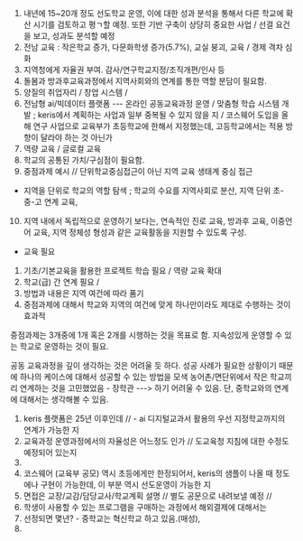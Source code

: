 1. 내년에 15~20개 정도 선도학교 운영, 이에 대한 성과 분석을 통해서 다른 학교에 확산 시기를 검토하고 평ㄱ할 예정. 또한 기반 구축이 상당히 중요한 사업 / 선결 요건을 보고, 성과도 분석할 예정
2. 전남 교육 : 작은학교 증가, 다문화학생 증가(5.7%), 교실 붕괴, 교육 / 경제 격차 심화
3. 지역청에게 자율권 부여. 감사/연구학교지정/조직개편/인사 등
4. 돌봄과 방과후교육과정에서 지역사회와의 연계를 통한 역할 분담이 필요함.
5. 양질의 취업자리 / 창업 시스템 / 
6. 전남형 ai/빅데이터 플랫폼 --- 온라인 공동교육과정 운영 / 맞춤형 학습 시스템 개발 ; keris에서 계획하는 사업과 일부 중복될 수 있지 않을 지 / 코스웨어 도입을 올해 연구 사업으로 교육부가 초등학교에 한해서 지정했는데, 고등학교에서는 적용 방향이 달라야 하는 것 아닌가
7. 역량 교육 / 글로컬 교육 
8. 학교의 공통된 가치/구심점이 필요함.
9. 중점과제 예시 // 단위학교중심접근이 아닌 지역 교육 생태계 중심 접근
- 지역을 단위로 학교의 역할 탐색 ; 학교의 수요를 지역사회로 분산, 지역 단위 초-중-고 연계 교육, 
10. 지역 내에서 독립적으로 운영하기 보다는, 연속적인 진로 교육, 방과후 교육, 이중언어 교육, 지역 정체성 형성과 같은 교육활동을 지원할 수 있도록 구성.
- 교육 필요
1. 기초/기본교육을 활용한 프로젝트 학습 필요 / 역량 교육 확대
2. 학교(급) 간 연계 필요 /
3. 방법과 내용은 지역 여건에 따라 품기
4. 중점과제에 대해서 학교와 지역의 여건에 맞게 하나만이라도 제대로 수행하는 것이 효과적


중점과제는 3개중에 1개 혹은 2개를 시행하는 것을 목표로 함.
지속성있게 운영할 수 있는 학교로 운영하는 것이 필요.

공동 교육과정을 깊이 생각하는 것은 어려울 듯 하다.
성공 사례가 필요한 상황이기 때문에 하나의 케이스에 대해서 성공할 수 있는 방법을 모색
농어촌/면단위에서 작은 학교끼리 연계하는 것을 고민했었음 - 장학관 ---> 하기 어려울 수 있음. 
단, 중학교와의 연계에 대해서는 생각해볼 수 있음.

1. keris 플랫폼은 25년 이후인데 // - ai 디지털교과서 활용의 우선 지정학교까지의 연계가 가능한 지
2. 교육과정 운영과정에서의 자율성은 어느정도 인가 // 도교육청 지침에 대한 수정도 예정되어 있는지
3. 
4. 코스웨어 (교육부 공모) 역시 초등에게만 한정되어서, keris의 샘플이 나올 때 정도에나 구현이 가능한데, 이 부분 역시 선도운영이 가능한 지
5. 면접은 교장/교감/담당교사/학교계획 설명 // 별도 공문으로 내려보낼 예정 // 
6. 학생이 사용할 수 있는 프로그램을 구매하는 과정에서 해외결제에 대해서는 
7. 선정되면 몇년? - 중학교는 혁신학교 하고 있음.(매성), 
8. 
